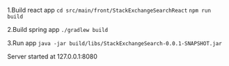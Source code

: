 1.Build react app
`cd src/main/front/StackExchangeSearchReact`
`npm run build`

2.Build spring app
`./gradlew build`

3.Run app
`java -jar build/libs/StackExchangeSearch-0.0.1-SNAPSHOT.jar`

Server started at 127.0.0.1:8080
